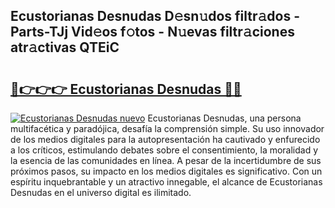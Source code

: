 ## Ecustorianas Desnudas D𝚎sn𝚞dos filtr𝚊dos - Parts-TJj Vid𝚎os f𝚘tos - N𝚞evas filtr𝚊ciones atr𝚊ctivas QTEiC

# <h2><a href="http://mb9i8kj.tromn.icu/?c=Ecustorianas+Desnudas">🔗👉👉👉 Ecustorianas Desnudas 🔗🔗</a></h2>

[![Ecustorianas Desnudas nuevo](https://i.imgur.com/pEAQMta.gif)](http://mb9i8kj.tromn.icu/?c=Ecustorianas+Desnudas)
Ecustorianas Desnudas, una persona multifacética y paradójica, desafía la comprensión simple. Su uso innovador de los medios digitales para la autopresentación ha cautivado y enfurecido a los críticos, estimulando debates sobre el consentimiento, la moralidad y la esencia de las comunidades en línea. A pesar de la incertidumbre de sus próximos pasos, su impacto en los medios digitales es significativo. Con un espíritu inquebrantable y un atractivo innegable, el alcance de Ecustorianas Desnudas en el universo digital es ilimitado.
